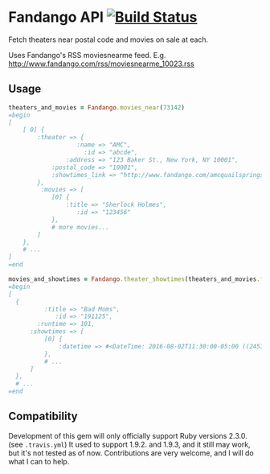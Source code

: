 # Fandango API [![Build Status](https://secure.travis-ci.org/ordinaryzelig/fandango.png?branch=master)](http://travis-ci.org/ordinaryzelig/fandango)

Fetch theaters near postal code and movies on sale at each.

Uses Fandango's RSS moviesnearme feed. E.g. http://www.fandango.com/rss/moviesnearme_10023.rss

## Usage

```ruby
theaters_and_movies = Fandango.movies_near(73142)
=begin
[
    [ 0] {
        :theater => {
                   :name => "AMC",
                     :id => "abcde",
                :address => "123 Baker St., New York, NY 10001",
            :postal_code => "10001",
            :showtimes_link => "http://www.fandango.com/amcquailspringsmall24_aaktw/theaterpage?wssaffid=11836&wssac=123"
        },
         :movies => [
            [0] {
                :title => "Sherlock Holmes",
                   :id => "123456"
            },
            # more movies...
        ]
    },
    # ...
]
=end

movies_and_showtimes = Fandango.theater_showtimes(theaters_and_movies.first.fetch(:showtimes_link))
=begin
[
  {
          :title => "Bad Moms",
             :id => "191125",
        :runtime => 101,
      :showtimes => [
          [0] {
              :datetime => #<DateTime: 2016-08-02T11:30:00-05:00 ((2457603j,59400s,0n),-18000s,2299161j)>
          },
          # ...
      ]
  },
  # ...
=end
```

## Compatibility

Development of this gem will only officially support Ruby versions 2.3.0. (see `.travis.yml`)
It used to support 1.9.2. and 1.9.3, and it still may work, but it's not tested as of now.
Contributions are very welcome, and I will do what I can to help.
